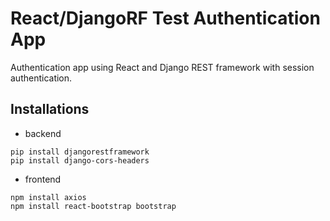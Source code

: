 # React/DjangoRF Test Authentication App

Authentication app using React and Django REST framework with session authentication.

## Installations

* backend
```
pip install djangorestframework
pip install django-cors-headers
```

* frontend
```
npm install axios
npm install react-bootstrap bootstrap
```
